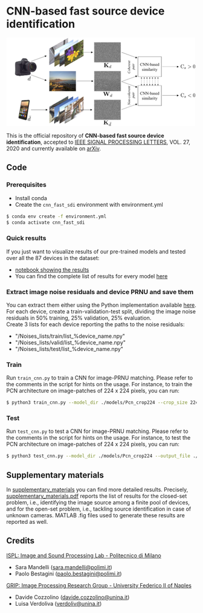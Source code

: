 # CNN-based fast source device identification
<img src="assets/cnn_training.png" width="500">

This is the official repository of **CNN-based fast source device identification**,
accepted to [IEEE SIGNAL PROCESSING LETTERS](https://ieeexplore.ieee.org/xpl/RecentIssue.jsp?punumber=97), VOL. 27, 2020 and currently available on [arXiv](https://arxiv.org/pdf/2001.11847.pdf).


## Code

### Prerequisites

- Install conda
- Create the `cnn_fast_sdi` environment with environment.yml
```bash
$ conda env create -f environment.yml
$ conda activate cnn_fast_sdi
```
### Quick results
If you just want to visualize results of our pre-trained models and tested over all the 87 devices in the dataset:
- [notebook showing the results](show_results.ipynb)
- You can find the complete list of results for every model [here](outputs/)

### Extract image noise residuals and device PRNU and save them 
You can extract them either using the Python implementation available [here](https://github.com/polimi-ispl/prnu-python).  
For each device, create a train-validation-test split, dividing the image noise residuals in 50% training, 25% validation, 25% evaluation.  
Create 3 lists for each device reporting the paths to the noise residuals: 
- "/Noises_lists/train/list_%device_name.npy"
- "/Noises_lists/valid/list_%device_name.npy"
- "/Noises_lists/test/list_%device_name.npy" 

### Train

Run `train_cnn.py` to train a CNN for image-PRNU matching. 
Please refer to the comments in the script for hints on the usage.
For instance, to train the PCN architecture on image-patches of 224 x 224 pixels, you can run:

```bash
$ python3 train_cnn.py --model_dir ./models/Pcn_crop224 --crop_size 224 --base_network Pcn
```

### Test

Run `test_cnn.py` to test a CNN for image-PRNU matching. 
Please refer to the comments in the script for hints on the usage.
For instance, to test the PCN architecture on image-patches of 224 x 224 pixels, you can run:

```bash
$ python3 test_cnn.py --model_dir ./models/Pcn_crop224 --output_file ./outputs/Pcn_crop224_test.npz--crop_size 224 --base_network Pcn
```
## Supplementary materials
In [supplementary_materials](supplementary_materials) you can find more detailed results. Precisely, [supplementary_materials.pdf](supplementary_materials/supplementary_materials.pdf) reports the list of results for the closed-set problem, i.e., identifying the image source among a finite pool of devices, and for the open-set problem, i.e., tackling source identification in case of unknown cameras. MATLAB .fig files used to generate these results are reported as well.

## Credits
[ISPL: Image and Sound Processing Lab - Politecnico di Milano](http://ispl.deib.polimi.it/)
- Sara Mandelli (sara.mandelli@polimi.it)
- Paolo Bestagini (paolo.bestagini@polimi.it) 

[GRIP: Image Processing Research Group - University Federico II of Naples](http://www.grip.unina.it/)
- Davide Cozzolino (davide.cozzolino@unina.it)
- Luisa Verdoliva (verdoliv@unina.it)
